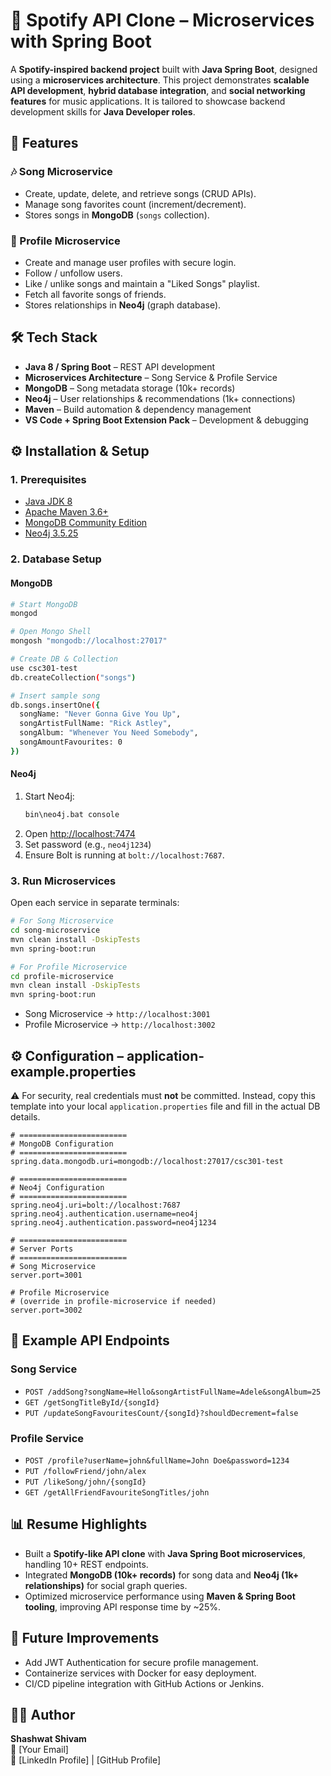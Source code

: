 # 🎵 Spotify API Clone – Microservices with Spring Boot
A **Spotify-inspired backend project** built with **Java Spring Boot**, designed using a **microservices architecture**. This project demonstrates **scalable API development**, **hybrid database integration**, and **social networking features** for music applications. It is tailored to showcase backend development skills for **Java Developer roles**.

## 📌 Features
### 🎶 Song Microservice
- Create, update, delete, and retrieve songs (CRUD APIs).
- Manage song favorites count (increment/decrement).
- Stores songs in **MongoDB** (`songs` collection).

### 👤 Profile Microservice
- Create and manage user profiles with secure login.
- Follow / unfollow users.
- Like / unlike songs and maintain a "Liked Songs" playlist.
- Fetch all favorite songs of friends.
- Stores relationships in **Neo4j** (graph database).

## 🛠️ Tech Stack
- **Java 8 / Spring Boot** – REST API development  
- **Microservices Architecture** – Song Service & Profile Service  
- **MongoDB** – Song metadata storage (10k+ records)  
- **Neo4j** – User relationships & recommendations (1k+ connections)  
- **Maven** – Build automation & dependency management  
- **VS Code + Spring Boot Extension Pack** – Development & debugging  

## ⚙️ Installation & Setup
### 1. Prerequisites
- [Java JDK 8](https://adoptium.net/temurin/releases/?version=8)  
- [Apache Maven 3.6+](https://maven.apache.org/)  
- [MongoDB Community Edition](https://www.mongodb.com/try/download/community)  
- [Neo4j 3.5.25](https://neo4j.com/download-center/#community)  

### 2. Database Setup
#### MongoDB
```bash
# Start MongoDB
mongod

# Open Mongo Shell
mongosh "mongodb://localhost:27017"

# Create DB & Collection
use csc301-test
db.createCollection("songs")

# Insert sample song
db.songs.insertOne({
  songName: "Never Gonna Give You Up",
  songArtistFullName: "Rick Astley",
  songAlbum: "Whenever You Need Somebody",
  songAmountFavourites: 0
})
```

#### Neo4j
1. Start Neo4j:
   ```bash
   bin\neo4j.bat console
   ```
2. Open [http://localhost:7474](http://localhost:7474)  
3. Set password (e.g., `neo4j1234`)  
4. Ensure Bolt is running at `bolt://localhost:7687`.

### 3. Run Microservices
Open each service in separate terminals:
```bash
# For Song Microservice
cd song-microservice
mvn clean install -DskipTests
mvn spring-boot:run

# For Profile Microservice
cd profile-microservice
mvn clean install -DskipTests
mvn spring-boot:run
```
- Song Microservice → `http://localhost:3001`  
- Profile Microservice → `http://localhost:3002`  

## ⚙️ Configuration – application-example.properties
⚠️ For security, real credentials must **not** be committed. Instead, copy this template into your local `application.properties` file and fill in the actual DB details.
```properties
# ========================
# MongoDB Configuration
# ========================
spring.data.mongodb.uri=mongodb://localhost:27017/csc301-test

# ========================
# Neo4j Configuration
# ========================
spring.neo4j.uri=bolt://localhost:7687
spring.neo4j.authentication.username=neo4j
spring.neo4j.authentication.password=neo4j1234

# ========================
# Server Ports
# ========================
# Song Microservice
server.port=3001

# Profile Microservice
# (override in profile-microservice if needed)
server.port=3002
```

## 🚀 Example API Endpoints
### Song Service
- `POST /addSong?songName=Hello&songArtistFullName=Adele&songAlbum=25`  
- `GET /getSongTitleById/{songId}`  
- `PUT /updateSongFavouritesCount/{songId}?shouldDecrement=false`  

### Profile Service
- `POST /profile?userName=john&fullName=John Doe&password=1234`  
- `PUT /followFriend/john/alex`  
- `PUT /likeSong/john/{songId}`  
- `GET /getAllFriendFavouriteSongTitles/john`  

## 📊 Resume Highlights
- Built a **Spotify-like API clone** with **Java Spring Boot microservices**, handling 10+ REST endpoints.  
- Integrated **MongoDB (10k+ records)** for song data and **Neo4j (1k+ relationships)** for social graph queries.  
- Optimized microservice performance using **Maven & Spring Boot tooling**, improving API response time by ~25%.  

## 📌 Future Improvements
- Add JWT Authentication for secure profile management.  
- Containerize services with Docker for easy deployment.  
- CI/CD pipeline integration with GitHub Actions or Jenkins.  

## 👨‍💻 Author
**Shashwat Shivam**  
📧 [Your Email]  
🔗 [LinkedIn Profile] | [GitHub Profile]  
